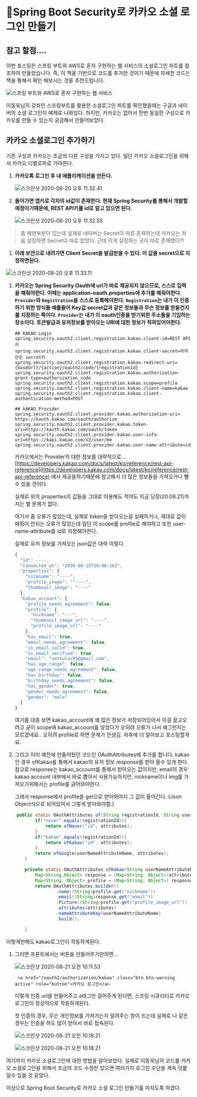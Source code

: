 # Spring Boot Security로 카카오 소셜 로그인 만들기

## 참고 할점....

이번 포스팅은 스프링 부트와 AWS로 혼자 구현하는 웹 서비스의 소셜로그인 파트를 참조하여 만들었습니다. 즉, 이 책을 기반으로 코드를 추가한 것이기 때문에 자세한 코드는 책을 통해서 확인 해보시는 것을 추천드립니다.

![&#xC2A4;&#xD504;&#xB9C1; &#xBD80;&#xD2B8;&#xC640; AWS&#xB85C; &#xD63C;&#xC790; &#xAD6C;&#xD604;&#xD558;&#xB294; &#xC6F9; &#xC11C;&#xBE44;&#xC2A4;](http://image.yes24.com/goods/83849117/800x0)

이동욱님의 강좌인 스프링부트를 활용한 소셜로그인 파트를 확인했을때는 구글과 네이버의 소셜 로그인이 예제로 나와있다. 하지만, 카카오는 없어서 한번 동일한 구성으로 카카오를 만들 수 있는지 궁금해서 만들어보았다.

## 카카오 소셜로그인 추가하기

기존 구성과 카카오는 조금의 다른 구성을 가지고 있다. 일단 카카오 소셜로그인을 위해서 카카오 디벨로퍼로 가야한다.

1. **카카오톡 로그인 후 내 애플리케이션을 만든다.**

   ![&#x1109;&#x1173;&#x110F;&#x1173;&#x1105;&#x1175;&#x11AB;&#x1109;&#x1163;&#x11BA; 2020-08-20 &#x110B;&#x1169;&#x1112;&#x116E; 11.32.41](https://github.com/ventulus95/TIL/tree/76f05b8af8c692b1182e679132dbfffb4736169a/Users/LeeChnagSup/Desktop/스크린샷%202020-08-20%20오후%2011.32.41.png)

2. **들어가면 앱키로 각자의 id값이 존재한다. 현재 Spring Security를 통해서 개발할 예정이기때문에, REST API키를 id로 알고 있으면 된다.**

   ![&#x1109;&#x1173;&#x110F;&#x1173;&#x1105;&#x1175;&#x11AB;&#x1109;&#x1163;&#x11BA; 2020-08-20 &#x110B;&#x1169;&#x1112;&#x116E; 11.32.55](https://github.com/ventulus95/TIL/tree/76f05b8af8c692b1182e679132dbfffb4736169a/Users/LeeChnagSup/Desktop/스크린샷%202020-08-20%20오후%2011.32.55.png)

> 좀 해맨부분이 있는데 실제로 네이버는 Secret이 따로 존재하는데 카카오는 처음 설정하면 Secret이 따로 없었다. 근데 이게 설정하는 곳이 따로 존재했다?!

1. **아래 보안으로 내려가면 Client Secret을 발급받을 수 있다. 이 값을 secret으로 지정하면된다.**

![&#x1109;&#x1173;&#x110F;&#x1173;&#x1105;&#x1175;&#x11AB;&#x1109;&#x1163;&#x11BA; 2020-08-20 &#x110B;&#x1169;&#x1112;&#x116E; 11.33.11](https://github.com/ventulus95/TIL/tree/76f05b8af8c692b1182e679132dbfffb4736169a/Users/LeeChnagSup/Desktop/스크린샷%202020-08-20%20오후%2011.33.11.png)

1. **카카오는 Spring Security Oauth에 url가 바로 제공되지 않으므로, 스스로 입력을 해줘야한다. 이때는 application-oauth.properties에 추가를 해줘야한다. `Provider`와 `Registration`을 스스로 등록해야한다.  `Registration`는 내가 이 인증하기 위한 방식들 예를들어 Key값 secret값과 같은 정보들과 무슨 정보를 받을건지를 지정하는 쪽이다. `Provider`는 내가 이 oauth인증을 받기위한 주소들을 기입하는 장소이다. 토큰발급과 유저정보를 받아오는 URI에 대한 정보가 적혀있어야한다.**

   ```text
   ## KAKAO Login
   spring.security.oauth2.client.registration.kakao.client-id=REST API 키
   spring.security.oauth2.client.registration.kakao.client-secret=아까만든 secret키 
   spring.security.oauth2.client.registration.kakao.redirect-uri={baseUrl}/{action}/oauth2/code/{registrationId}
   spring.security.oauth2.client.registration.kakao.authorization-grant-type=authorization_code
   spring.security.oauth2.client.registration.kakao.scope=profile
   spring.security.oauth2.client.registration.kakao.client-name=kakao
   spring.security.oauth2.client.registration.kakao.client-authentication-method=POST

   ## kAKAO Provider
   spring.security.oauth2.client.provider.kakao.authorization-uri=    https://kauth.kakao.com/oauth/authorize
   spring.security.oauth2.client.provider.kakao.token-uri=https://kauth.kakao.com/oauth/token
   spring.security.oauth2.client.provider.kakao.user-info-uri=https://kapi.kakao.com/v2/user/me
   spring.security.oauth2.client.provider.kakao.user-name-attribute=id
   ```

   카카오에서는 Provider의 대한 정보를 대략적으로...[https://developers.kakao.com/docs/latest/ko/reference/rest-api-reference](https://developers.kakao.com/docs/latest/ko/reference/rest-api-reference) 에서 제공을하기때문에 참고해서 더 많은 정보들을 가져오거나 뺄수 있을 것이다.

   실제로 위의 properties의 값들을 그대로 이용해도 적어도 지금 당장\(20.08.21\)까지는 별 문제가 없다.

   여기서 좀 오류가 많았는데, 실제로 token을 받아오는걸 실패하거나, 재대로 값이 매핑이 안되는 오류가 많았는데 일단 이 scope를 profile로 해야하고 또한 user-name-attribute를 id로 지정해야한다.

   실제로 유저 정보를 가져오는 json값은 대략 이렇다.

   ```javascript
   {
     "id": ----,
     "connected_at": "2020-08-15T16:08:16Z",
     "properties": {
       "nickname": "----",
       "profile_image": ""----",
       "thumbnail_image": "----"
     },
     "kakao_account": {
       "profile_needs_agreement": false,
       "profile": {
         "nickname": "---",
         "thumbnail_image_url": "----",
         "profile_image_url": "----"
       },
       "has_email": true,
       "email_needs_agreement": false,
       "is_email_valid": true,
       "is_email_verified": true,
       "email": "ventulus95@gmail.com",
       "has_age_range": false,
       "age_range_needs_agreement": false,
       "has_birthday": false,
       "birthday_needs_agreement": false,
       "has_gender": true,
       "gender_needs_agreement": false,
       "gender": "male"
     }
   }
   ```

   여기를 대충 보면 kakao\_account에 꽤 많은 정보가 저장되어있어서 이걸 끌고오려고 굳이 scope에 kakao\_account를 넣었다가 오히려 오류가 나서 왜그런지는 모르겠네요.. 오히려 profile로 하면 문제가 안생김. 차후에 더 알아보고 포스팅할게요.

2. 그리고 이미 예전에 만들어뒀던 코드인 OAuthAttributes에 추가를 합니다. kakao인 경우 ofKakao를 통해서 kakao의 유저 정보 response를 받아 올수 있게 한다. 참고로 response는 kakao\_account를 통해서 받아오는 값이지만, email의 경우 kakao account 내부에서 바로 뽑아서 사용가능하지만, nickname이나 img를 가져오기위해서는 profile를 긁어와야한다.

   그래서 response에서 profile을 get으로 받아와야지 그 값이 들어간다. \(Json Object식으로 되어있어서 그렇게 받아와야함.\)

```java
    public static OAuthAttributes of(String registrationId, String userNameAttributeName, Map<String, Object> attributes){
           if("naver".equals(registrationId)){
               return ofNaver("id", attributes);
           }
           if("kakao".equals(registrationId)){
               return ofKakao("id", attributes);
           }
           return ofGoogle(userNameAttributeName, attributes);
       }

       private static OAuthAttributes ofKakao(String userNameAttributeName, Map<String, Object> attributes) {
           Map<String,Object> response = (Map<String, Object>)attributes.get("kakao_account");
           Map<String, Object> profile = (Map<String, Object>) response.get("profile");
           return OAuthAttributes.builder()
                   .name((String)profile.get("nickname"))
                   .email((String)response.get("email"))
                   .Picture((String)profile.get("profile_image_url"))
                   .attributes(attributes)
                   .nameAttributeKey(userNameAttributeName)
                   .build();

       }
```

이렇게만해도 kakao로그인이 작동하게된다.

1. 그러면 프론트에서는 버튼을 만들어주기만하면...

   ![&#x1109;&#x1173;&#x110F;&#x1173;&#x1105;&#x1175;&#x11AB;&#x1109;&#x1163;&#x11BA; 2020-08-21 &#x110B;&#x1169;&#x110C;&#x1165;&#x11AB; 10.11.53](https://github.com/ventulus95/TIL/tree/76f05b8af8c692b1182e679132dbfffb4736169a/Users/LeeChnagSup/Desktop/스크린샷%202020-08-21%20오전%2010.11.53.png)

   ```markup
    <a href="/oauth2/authorization/kakao" class="btn btn-warning active" role="button">카카오 로그인</a>
   ```

   이렇게 인증 url을 만들어주고 a태그만 걸어주게 된다면, 스프링 시큐리티로 카카오로그인이 정상적으로 작동하게된다.

   첫 인증의 경우, 무슨 개인정보를 가져가는지 알려주는 창이 뜨는데 실제로 나 같은 경우는 인증을 하도 많이 받아서 바로 접속된다.

   ![&#x1109;&#x1173;&#x110F;&#x1173;&#x1105;&#x1175;&#x11AB;&#x1109;&#x1163;&#x11BA; 2020-08-21 &#x110B;&#x1169;&#x110C;&#x1165;&#x11AB; 10.18.21](https://github.com/ventulus95/TIL/tree/76f05b8af8c692b1182e679132dbfffb4736169a/Users/LeeChnagSup/Desktop/스크린샷%202020-08-21%20오전%2010.18.21.png)

   ![&#x1109;&#x1173;&#x110F;&#x1173;&#x1105;&#x1175;&#x11AB;&#x1109;&#x1163;&#x11BA; 2020-08-21 &#x110B;&#x1169;&#x110C;&#x1165;&#x11AB; 10.18.21](https://github.com/ventulus95/TIL/tree/76f05b8af8c692b1182e679132dbfffb4736169a/Users/LeeChnagSup/Desktop/스크린샷%202020-08-21%20오전%2010.18.36.png)

여기까지 카카오 소셜로그인에 대한 방법을 알아보았다. 실제로 이동욱님의 코드를 카카오 소셜로그인을 위해서 조금의 코드 수정만 있으면 여러가지 로그인 수단을 계속 덧붙일수 있을 것 같았다.

이상으로 Spring Boot Security로 카카오 소셜 로그인 만들기를 마치도록 하겠다.

